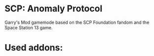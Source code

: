 # SCP: Anomaly Protocol

Garry's Mod gamemode based on the SCP Foundation fandom and the Space Station 13 game.

# Used addons: